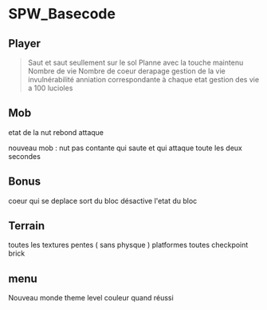 # SPW_Basecode

## Player

> Saut et saut seullement sur le sol
> Planne avec la touche maintenu
> Nombre de vie
> Nombre de coeur
derapage
gestion de la vie
invulnérabilité 
anniation correspondante à chaque etat
gestion des vie a 100 lucioles

## Mob 


etat de la nut
rebond
attaque

nouveau mob : nut pas contante qui saute et qui attaque toute les deux secondes

## Bonus 

coeur qui se deplace 
sort du bloc 
désactive l'etat du bloc

## Terrain

toutes les textures
pentes ( sans physque )
platformes toutes
checkpoint
brick

## menu

Nouveau monde 
theme 
level
couleur quand réussi
